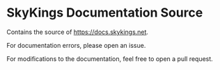 # SkyKings Documentation Source
Contains the source of https://docs.skykings.net.

For documentation errors, please open an issue.

For modifications to the documentation, feel free to open a pull request.
